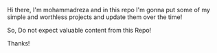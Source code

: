 Hi there,
 I'm mohammadreza and in this repo I'm gonna put some of my simple and worthless projects and update them over the time!

So, Do not expect valuable content from this Repo!

Thanks!
